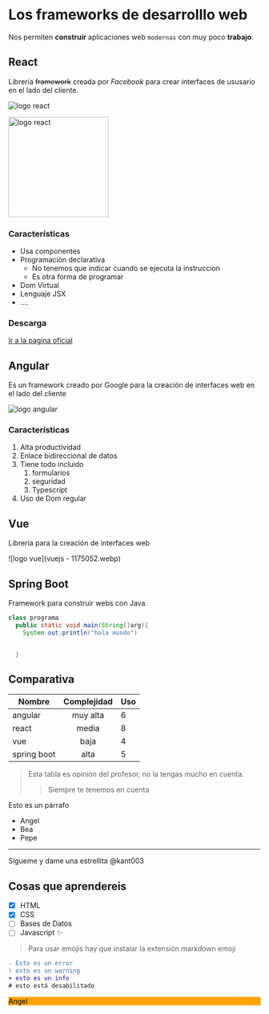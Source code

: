 # Los frameworks de desarrolllo web

Nos permiten **construir** aplicaciones web `modernas` con muy poco __trabajo__.

## React

Librería ~~framework~~ creada por *Facebook* para crear interfaces de ususario en el lado del cliente.

![logo react](https://upload.wikimedia.org/wikipedia/commons/thumb/a/a7/React-icon.svg/2300px-React-icon.svg.png)

<img src="https://upload.wikimedia.org/wikipedia/commons/thumb/a/a7/React-icon.svg/2300px-React-icon.svg.png" alt="logo react" width="200">

### Características

- Usa componentes 
- Programación declarativa
  - No tenemos que indicar cuando se ejecuta la instruccion
  - Es otra forma de programar
- Dom Virtual
- Lenguaje JSX
- ....

### Descarga

[Ir a la pagina oficial](https://reactjs.org)

## Angular

Es un framework creado por Google para la creación de interfaces web en el lado del cliente

![logo angular][logo_angular]


### Características

1. Alta productividad
2. Enlace bidireccional de datos
3. Tiene todo incluido
   1. formularios
   2. seguridad
   3. Typescript
4. Uso de Dom regular

## Vue

Librería para la creación de interfaces web

![logo vue](vuejs - 1175052.webp)


## Spring Boot

Framework para construir webs con Java.

``` java
class programa
  public static void main(String[]arg){
    System.out.println("hola mundo")


  }

```
## Comparativa

|Nombre | Complejidad | Uso |
| ----- | :-----------: | --- |
| angular | muy alta | 6 |
| react| media | 8 |
| vue | baja | 4 |
| spring boot | alta | 5 |



>Esta tabla es opinión del profesor, no la tengas mucho en cuenta.
>>Siempre te tenemos en cuenta


<p>Esto es un párrafo</p>
<ul>
  <li>Angel</li>
  <li>Bea</li>
  <li>Pepe</li>
</ul>



---
Sígueme y dame una estrellita 
@kant003



## Cosas que aprendereis 

- [x] HTML
- [x] CSS
- [ ] Bases de Datos
- [ ] Javascript :sparkles:

>Para usar emojis hay que instalar la extensión markdown emoji

``` diff
- Esto es un error
! esto es un warning
+ esto es un info
# esto está desabilitado

```

<p style="background-color: orange;
color: black;
border-radius=4px; text-aling.center">Angel</p>








[logo_angular]:
https://cdn.iconscout.com/icon/free/png-256/angular-2752246-2285063.png